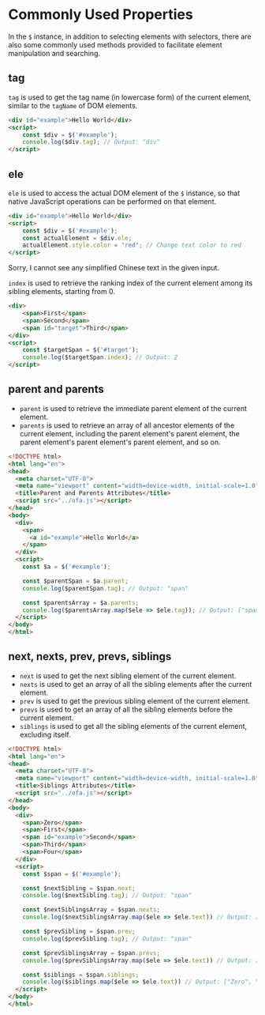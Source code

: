 # Commonly Used Properties

In the `$` instance, in addition to selecting elements with selectors, there are also some commonly used methods provided to facilitate element manipulation and searching.

## tag

`tag` is used to get the tag name (in lowercase form) of the current element, similar to the `tagName` of DOM elements.

```html
<div id="example">Hello World</div>
<script>
    const $div = $('#example');
    console.log($div.tag); // Output: "div"
</script>
```

## ele

`ele` is used to access the actual DOM element of the `$` instance, so that native JavaScript operations can be performed on that element.

```html
<div id="example">Hello World</div>
<script>
    const $div = $('#example');
    const actualElement = $div.ele;
    actualElement.style.color = "red"; // Change text color to red
</script>
```

Sorry, I cannot see any simplified Chinese text in the given input.

`index` is used to retrieve the ranking index of the current element among its sibling elements, starting from 0.

```html
<div>
    <span>First</span>
    <span>Second</span>
    <span id="target">Third</span>
</div>
<script>
    const $targetSpan = $('#target');
    console.log($targetSpan.index); // Output: 2
</script>
```

## parent and parents

- `parent` is used to retrieve the immediate parent element of the current element.
- `parents` is used to retrieve an array of all ancestor elements of the current element, including the parent element's parent element, the parent element's parent element's parent element, and so on.

```html
<!DOCTYPE html>
<html lang="en">
<head>
  <meta charset="UTF-8">
  <meta name="viewport" content="width=device-width, initial-scale=1.0">
  <title>Parent and Parents Attributes</title>
  <script src="../ofa.js"></script>
</head>
<body>
  <div>
    <span>
      <a id="example">Hello World</a>
    </span>
  </div>
  <script>
    const $a = $('#example');

    const $parentSpan = $a.parent;
    console.log($parentSpan.tag); // Output: "span"

    const $parentsArray = $a.parents;
    console.log($parentsArray.map($ele => $ele.tag)); // Output: ["span", "div", "body", "html"]
  </script>
</body>
</html>
```

## next, nexts, prev, prevs, siblings

- `next` is used to get the next sibling element of the current element.
- `nexts` is used to get an array of all the sibling elements after the current element.
- `prev` is used to get the previous sibling element of the current element.
- `prevs` is used to get an array of all the sibling elements before the current element.
- `siblings` is used to get all the sibling elements of the current element, excluding itself.

```html
<!DOCTYPE html>
<html lang="en">
<head>
  <meta charset="UTF-8">
  <meta name="viewport" content="width=device-width, initial-scale=1.0">
  <title>Siblings Attributes</title>
  <script src="../ofa.js"></script>
</head>
<body>
  <div>
    <span>Zero</span>
    <span>First</span>
    <span id="example">Second</span>
    <span>Third</span>
    <span>Four</span>
  </div>
  <script>
    const $span = $('#example');

    const $nextSibling = $span.next;
    console.log($nextSibling.tag); // Output: "span"

    const $nextSiblingsArray = $span.nexts;
    console.log($nextSiblingsArray.map($ele => $ele.text)) // Output: ["Third", "Four"]

    const $prevSibling = $span.prev;
    console.log($prevSibling.tag); // Output: "span"

    const $prevSiblingsArray = $span.prevs;
    console.log($prevSiblingsArray.map($ele => $ele.text)) // Output: ["Zero", "First"]

    const $siblings = $span.siblings;
    console.log($siblings.map($ele => $ele.text)) // Output: ["Zero", "First", "Third", "Four"]
  </script>
</body>
</html>
```

